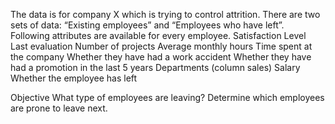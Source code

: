 
The data is for company X which is trying to control attrition. There are two sets of data: “Existing employees” and “Employees who have left”. Following attributes are available for every employee.
Satisfaction Level
Last evaluation
Number of projects
Average monthly hours
Time spent at the company
Whether they have had a work accident
Whether they have had a promotion in the last 5 years
Departments (column sales)
Salary
Whether the employee has left
 
Objective
What type of employees are leaving? Determine which employees are prone to leave next. 
